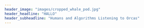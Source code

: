 ```yaml
---
header_image: "images/cropped_whale_pod.jpg"
header_headline: "HALLO"
header_subheadline: "Humans and Algorithms Listening to Orcas"
---
```

